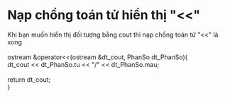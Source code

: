 # Nạp chồng toán tử hiển thị "&lt;&lt;"
Khi bạn muốn hiển thị đối tượng bằng cout thì nạp chồng toán tử "&lt;&lt;" là xong <br>
<br>
ostream &operator<<(ostream &dt_cout, PhanSo dt_PhanSo){<br>
     dt_cout << dt_PhanSo.tu << "/" << dt_PhanSo.mau;<br>
<br>
     return dt_cout;<br>
}<br>
